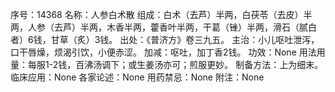 序号：14368
名称：人参白术散
组成：白术（去芦）半两，白茯苓（去皮）半两，人参（去芦）半两，木香半两，藿香叶半两，干葛（锉）半两，滑石（腻白者）6钱，甘草（炙）3钱。
出处：《普济方》卷三九五。
主治：小儿呕吐泄泻，口干唇燥，烦渴引饮，小便赤涩。
加减：呕吐，加丁香2钱。
功效：None
用法用量：每服1-2钱，百沸汤调下；或生姜汤亦可；煎服更妙。
制备方法：上为细末。
临床应用：None
各家论述：None
用药禁忌：None
附注：None
